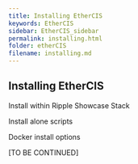 ```yaml
---
title: Installing EtherCIS
keywords: EtherCIS
sidebar: EtherCIS_sidebar
permalink: installing.html
folder: etherCIS
filename: installing.md
---
```


## Installing EtherCIS

Install within Ripple Showcase Stack

Install alone scripts

Docker install options

[TO BE CONTINUED]
